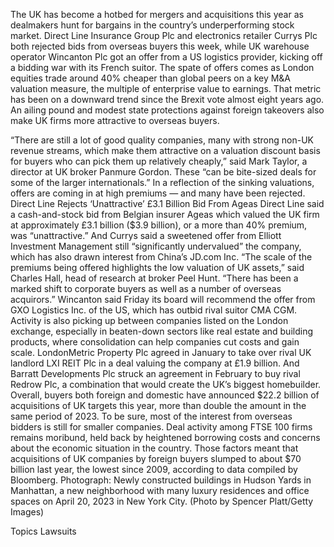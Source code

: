 The UK has become a hotbed for mergers and acquisitions this year as dealmakers hunt for bargains in the country’s underperforming stock market.
Direct Line Insurance Group Plc and electronics retailer Currys Plc both rejected bids from overseas buyers this week, while UK warehouse operator Wincanton Plc got an offer from a US logistics provider, kicking off a bidding war with its French suitor.
The spate of offers comes as London equities trade around 40% cheaper than global peers on a key M&A valuation measure, the multiple of enterprise value to earnings. That metric has been on a downward trend since the Brexit vote almost eight years ago. An ailing pound and modest state protections against foreign takeovers also make UK firms more attractive to overseas buyers.

“There are still a lot of good quality companies, many with strong non-UK revenue streams, which make them attractive on a valuation discount basis for buyers who can pick them up relatively cheaply,” said Mark Taylor, a director at UK broker Panmure Gordon. These “can be bite-sized deals for some of the larger internationals.”
In a reflection of the sinking valuations, offers are coming in at high premiums — and many have been rejected.
Direct Line Rejects ‘Unattractive’ £3.1 Billion Bid From Ageas
Direct Line said a cash-and-stock bid from Belgian insurer Ageas which valued the UK firm at approximately £3.1 billion ($3.9 billion), or a more than 40% premium, was “unattractive.” And Currys said a sweetened offer from Elliott Investment Management still “significantly undervalued” the company, which has also drawn interest from China’s JD.com Inc.
“The scale of the premiums being offered highlights the low valuation of UK assets,” said Charles Hall, head of research at broker Peel Hunt. “There has been a marked shift to corporate buyers as well as a number of overseas acquirors.”
Wincanton said Friday its board will recommend the offer from GXO Logistics Inc. of the US, which has outbid rival suitor CMA CGM.
Activity is also picking up between companies listed on the London exchange, especially in beaten-down sectors like real estate and building products, where consolidation can help companies cut costs and gain scale.
LondonMetric Property Plc agreed in January to take over rival UK landlord LXI REIT Plc in a deal valuing the company at £1.9 billion. And Barratt Developments Plc struck an agreement in February to buy rival Redrow Plc, a combination that would create the UK’s biggest homebuilder.
Overall, buyers both foreign and domestic have announced $22.2 billion of acquisitions of UK targets this year, more than double the amount in the same period of 2023.
To be sure, most of the interest from overseas bidders is still for smaller companies. Deal activity among FTSE 100 firms remains moribund, held back by heightened borrowing costs and concerns about the economic situation in the country. Those factors meant that acquisitions of UK companies by foreign buyers slumped to about $70 billion last year, the lowest since 2009, according to data compiled by Bloomberg.
Photograph: Newly constructed buildings in Hudson Yards in Manhattan, a new neighborhood with many luxury residences and office spaces on April 20, 2023 in New York City. (Photo by Spencer Platt/Getty Images)

Topics
Lawsuits
